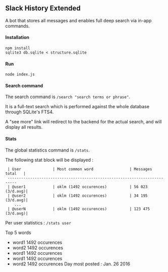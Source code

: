 Slack History Extended
---

A bot that stores all messages and enables full deep search via in-app commands.

#### Installation

    npm install
    sqlite3 db.sqlite < structure.sqlite

#### Run

    node index.js

#### Search command

The search command is `/search "search terms or phrase"`.

It is a full-text search which is performed against the whole database through SQLite's FTS4.

A "see more" link will redirect to the backend for the actual search, and will display all results.

#### Stats

The global statistics command is `/stats`.

The following stat block will be displayed :

     | User              | Most common word                | Messages total   |
     --------------------------------------------------------------------------
     | @user1            | oklm (1492 occurences)          | 56 023  (3/d.avg)|
     | @user2            | oklm (1492 occurences)          | 34 195  (3/d.avg)|
        ...
     | @userN            | oklm (1492 occurences)          | 123 475 (3/d.avg)|


Per user statistics : `/stats user`

Top 5 words
 * word1       1492 occurences
 * word2       1492 occurences
 * word1       1492 occurences
 * word1       1492 occurences
 * word2       1492 occurences
Day most posted : Jan. 26 2016

